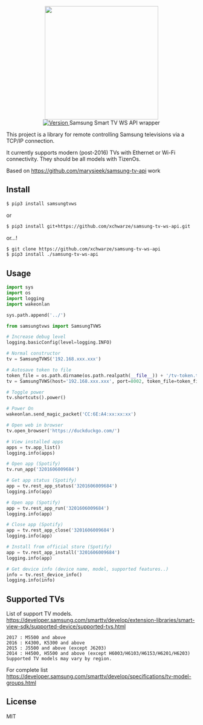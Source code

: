 <p align="center">
    <img src="https://user-images.githubusercontent.com/5860071/47255992-611d9b00-d481-11e8-965d-d9816f254be2.png" width="300px" border="0" />
    <br/>
    <a href="https://github.com/xchwarze/samsung-tv-ws-api/releases/latest">
        <img src="https://img.shields.io/badge/version-1.6.0-brightgreen.svg?style=flat-square" alt="Version">
    </a>
    Samsung Smart TV WS API wrapper
</p>

This project is a library for remote controlling Samsung televisions via a TCP/IP connection.

It currently supports modern (post-2016) TVs with Ethernet or Wi-Fi connectivity. They should be all models with TizenOs.

Based on https://github.com/marysieek/samsung-tv-api work

## Install

```bash
$ pip3 install samsungtvws
```
or
```bash
$ pip3 install git+https://github.com/xchwarze/samsung-tv-ws-api.git
```
or...!
```bash
$ git clone https://github.com/xchwarze/samsung-tv-ws-api
$ pip3 install ./samsung-tv-ws-api
```

## Usage

```python
import sys
import os
import logging
import wakeonlan

sys.path.append('../')

from samsungtvws import SamsungTVWS

# Increase debug level
logging.basicConfig(level=logging.INFO)

# Normal constructor
tv = SamsungTVWS('192.168.xxx.xxx')

# Autosave token to file 
token_file = os.path.dirname(os.path.realpath(__file__)) + '/tv-token.txt'
tv = SamsungTVWS(host='192.168.xxx.xxx', port=8002, token_file=token_file)

# Toggle power
tv.shortcuts().power()

# Power On
wakeonlan.send_magic_packet('CC:6E:A4:xx:xx:xx')

# Open web in browser
tv.open_browser('https://duckduckgo.com/')

# View installed apps
apps = tv.app_list()
logging.info(apps)

# Open app (Spotify)
tv.run_app('3201606009684')

# Get app status (Spotify)
app = tv.rest_app_status('3201606009684')
logging.info(app)

# Open app (Spotify)
app = tv.rest_app_run('3201606009684')
logging.info(app)

# Close app (Spotify)
app = tv.rest_app_close('3201606009684')
logging.info(app)

# Install from official store (Spotify)
app = tv.rest_app_install('3201606009684')
logging.info(app)

# Get device info (device name, model, supported features..)
info = tv.rest_device_info()
logging.info(info)

```

## Supported TVs

List of support TV models. https://developer.samsung.com/smarttv/develop/extension-libraries/smart-view-sdk/supported-device/supported-tvs.html

```
2017 : M5500 and above
2016 : K4300, K5300 and above
2015 : J5500 and above (except J6203)
2014 : H4500, H5500 and above (except H6003/H6103/H6153/H6201/H6203)
Supported TV models may vary by region.
```

For complete list https://developer.samsung.com/smarttv/develop/specifications/tv-model-groups.html

## License

MIT
